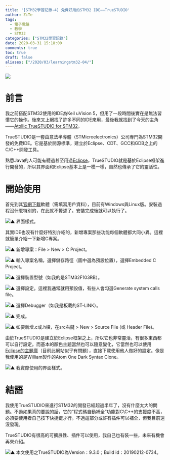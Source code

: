 ```yaml
---
title: '[STM32學習記錄-4] 免費好用的STM32 IDE——TrueSTUDIO'
author: ZiTe
tags:
  - 電子電路
  - 教學
  - STM32
categories: ["STM32學習記錄"]
date: 2020-03-31 15:18:00
comments: true
toc: true
draft: false
aliases: ["/2020/03/learningstm32-04/"]
---
```

![](https://1.bp.blogspot.com/-jpislKTRwlY/XomHrzCsbVI/AAAAAAAACCk/ambFVA1uD4guODQ_Zurcc9CNpkfhFiiQwCKgBGAsYHg/s640/Screenshot%2B%252811%2529.png)

# 前言

我之前搭配STM32使用的IDE為Keil uVision 5，但用了一段時間後實在是無法習慣它的操作。後來又上網找了許多不同的IDE來用，最後我就找到了今天的主角——[Atollic TrueSTUDIO for STM32](https://atollic.com/truestudio/)。

<!--more-->

TrueSTUDIO是一套由意法半導體（STMicroelectronics）公司專門為STM32開發的免費IDE。它是基於開源標準，建立於Eclipse、CDT、GCC和GDB之上的C/C++開發工具。

熟悉Java的人可能有聽過甚至用過[Eclipse](https://www.eclipse.org/)，TrueSTUDIO就是基於Eclipse框架進行開發的，所以其界面和Eclipse基本上是一模一樣，自然也傳承了它的靈活性。

# 開始使用

首先到其[官網下載](https://atollic.com/resources/download/)軟體（需填寫用戶資料），目前有Windows與Linux版。安裝過程沒什麼特別的，在此就不贅述了。安裝完成後就可以執行了。

![▲ 界面樣式。](https://1.bp.blogspot.com/-tq_EUl3acBg/XomHr6bMzAI/AAAAAAAACCk/GsC-z1-5ZWw0yuHSo8wpEqrhkviURouIACKgBGAsYHg/s1600/Screenshot%2B%252812%2529.png)

其實IDE也沒有什麼好特別介紹的，新增專案那些功能每個軟體都大同小異。這裡就簡單介紹一下新增C專案。

![▲ 新增專案：File > New > C Project。](https://1.bp.blogspot.com/-GvkgWX6JYcQ/XomHr8uDR3I/AAAAAAAACCk/YCdA0MHFjWkhNssZSor_jdMVb1bbGwYhwCKgBGAsYHg/s1600/Screenshot%2B%252815%2529.png)

![▲ 輸入專案名稱，選擇儲存路徑（圖中選為預設位置），選擇Embedded C Project。](https://1.bp.blogspot.com/-SPbqGREFSJs/XomHrwgbY9I/AAAAAAAACCk/lY-WPeuBrXAILbIM8csga7w6nwCCDmA9gCKgBGAsYHg/s1600/Screenshot%2B%252816%2529_LI.jpg)

![▲ 選擇裝置型號（如我的是STM32F103RB）。](https://1.bp.blogspot.com/-Vm1ztTY0_-8/XomHr0suhOI/AAAAAAAACCk/pzukkC1dhRMnawtO1HILrexAwlukifBRgCKgBGAsYHg/s1600/Screenshot%2B%252817%2529.png)

![▲ 選擇設定。這裡我通常就用預設值，有些人會勾選Generate system calls file。](https://1.bp.blogspot.com/-d9-LvMwLYIQ/XomHr7_5y4I/AAAAAAAACCk/mNizOlEnykcNU7YwSTUbDI8DQ4YE0TrJgCKgBGAsYHg/s1600/Screenshot%2B%252818%2529.png)

![▲ 選擇Debugger（如我是板載的ST-LINK）。](https://1.bp.blogspot.com/-kQdAbyrZ6L4/XomHr_bmSKI/AAAAAAAACCk/N-tBisDjSKQdNmkk0oTMpNa-6br_4QZ_QCKgBGAsYHg/s1600/Screenshot%2B%252819%2529.png)

![▲ 完成。](https://1.bp.blogspot.com/-N43j_FUjMeM/XomHr4gkTUI/AAAAAAAACCk/QyzTLiL25kgGLZ6blIxRNV1v0J4BWVkagCKgBGAsYHg/s1600/Screenshot%2B%252820%2529.png)

![▲ 如要新增.c或.h檔，在src右鍵 > New > Source File (或 Header File)。](https://1.bp.blogspot.com/-96OhBtd2iTw/XomHr7_lnbI/AAAAAAAACCk/JqsDHSwIS9035Onm6WFFEj3nbD8FM54JQCKgBGAsYHg/s1600/Screenshot%2B%252821%2529.png)

由於TrueSTUDIO是建立於Eclipse框架之上，所以它也非常靈活，有很多東西都可以自行設定。而基本的顏色主題當然也可以隨意變化，它當然也可以使用[Eclipse的主題庫](http://eclipsecolorthemes.org/)（目前此網站似乎有問題），直接下載使用他人做好的設定。像是我使用的是William製作的Atom One Dark Syntax Clone。

![▲ 我實際使用的界面樣式。](https://1.bp.blogspot.com/-MrrPmveWI7A/XomHr7ooq5I/AAAAAAAACCk/iSThUurHcq8iMAgnaWhpBjsfPB1Z13jxACKgBGAsYHg/s1600/Screenshot%2B%252828%2529.png)

# 結語

我使用TrueSTUDIO來進行STM32的開發已經超過半年了，沒有什麼太大的問題。不過如果真的要說的話，它的“程式碼自動補全”功能對C\\C++的支援度不高，必須要使用者自己按下快捷鍵才行。不過這部分或許有插件可以補全，但我目前還沒發現。

TrueSTUDIO有很高的可擴展性、插件可以使用，我自己也有裝一些，未來有機會再來介紹。

![▲ 本文使用之TrueSTUDIO為Version：9.3.0；Build id：20190212-0734。](https://1.bp.blogspot.com/-XRXvwadDtVs/XomHrwMB8wI/AAAAAAAACCk/4qRVLrqHApYbyNlYXsg_ks_ZMPqKOtGRACKgBGAsYHg/s1600/Screenshot%2B%252813%2529.png)
